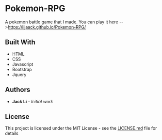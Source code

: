 # Pokemon-RPG
A pokemon battle game that I made. 
You can play it here -->https://lijaack.github.io/Pokemon-RPG/


## Built With

* HTML
* CSS
* Javascript
* Bootstrap
* Jquery

## Authors

* **Jack Li** - *Initial work* 


## License

This project is licensed under the MIT License - see the [LICENSE.md](LICENSE.md) file for details


